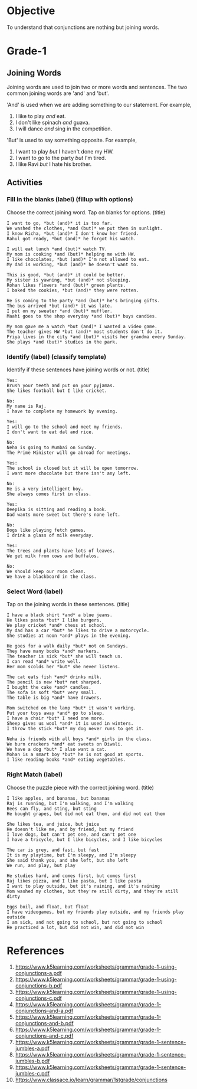 # Objective

To understand that conjunctions are nothing but joining words.

# Grade-1

## Joining Words

Joining words are used to join two or more words and sentences. The two common joining words are 'and' and 'but'.

'And' is used when we are adding something to our statement. For example,
1. I like to play *and* eat.
2. I don't like spinach *and* guava.
3. I will dance *and* sing in the competition.

'But' is used to say something opposite. For example,
1. I want to play *but* I haven't done my HW.
2. I want to go to the party *but* I'm tired.
3. I like Ravi *but* I hate his brother.

## Activities

### Fill in the blanks (label) (fillup with options)

Choose the correct joining word. Tap on blanks for options. (title)
```
I want to go, *but (and)* it is too far.
We washed the clothes, *and (but)* we put them in sunlight.
I know Richa, *but (and)* I don't know her friend.
Rahul got ready, *but (and)* he forgot his watch.
```

```
I will eat lunch *and (but)* watch TV.
My mom is cooking *and (but)* helping me with HW.
I like chocolates, *but (and)* I'm not allowed to eat.
My dad is working, *but (and)* he doesn't want to.
```

```
This is good, *but (and)* it could be better.
My sister is yawning, *but (and)* not sleeping.
Rohan likes flowers *and (but)* green plants.
I baked the cookies, *but (and)* they were rotten.
```

```
He is coming to the party *and (but)* he's bringing gifts.
The bus arrived *but (and)* it was late.
I put on my sweater *and (but)* muffler.
Maahi goes to the shop everyday *and (but)* buys candies.
```

```
My mom gave me a watch *but (and)* I wanted a video game.
The teacher gives HW *but (and)* most students don't do it.
Priya lives in the city *and (but)* visits her grandma every Sunday.
She plays *and (but)* studies in the park.
```

### Identify (label) (classify template)

Identify if these sentences have joining words or not. (title)
```
Yes:
Brush your teeth and put on your pyjamas.
She likes football but I like cricket.

No:
My name is Raj.
I have to complete my homework by evening.
```

```
Yes:
I will go to the school and meet my friends.
I don't want to eat dal and rice.

No:
Neha is going to Mumbai on Sunday.
The Prime Minister will go abroad for meetings.
```

```
Yes:
The school is closed but it will be open tomorrow.
I want more chocolate but there isn't any left.

No:
He is a very intelligent boy.
She always comes first in class.
```

```
Yes:
Deepika is sitting and reading a book.
Dad wants more sweet but there's none left.

No:
Dogs like playing fetch games.
I drink a glass of milk everyday.
```

```
Yes:
The trees and plants have lots of leaves.
We get milk from cows and buffalos.

No:
We should keep our room clean.
We have a blackboard in the class.
```

### Select Word (label)

Tap on the joining words in these sentences. (title)
```
I have a black shirt *and* a blue jeans.
He likes pasta *but* I like burgers.
We play cricket *and* chess at school.
My dad has a car *but* he likes to drive a motorcycle.
She studies at noon *and* plays in the evening.
```

```
He goes for a walk daily *but* not on Sundays.
They have many books *and* markers.
The teacher is sick *but* she will teach us.
I can read *and* write well.
Her mom scolds her *but* she never listens.
```

```
The cat eats fish *and* drinks milk.
The pencil is new *but* not sharped.
I bought the cake *and* candles.
The sofa is soft *but* very small.
The table is big *and* have drawers.
```

```
Mom switched on the lamp *but* it wasn't working.
Put your toys away *and* go to sleep.
I have a chair *but* I need one more.
Sheep gives us wool *and* it is used in winters.
I throw the stick *but* my dog never runs to get it.
```

```
Neha is friends with all boys *and* girls in the class.
We burn crackers *and* eat sweets on Diwali.
We have a dog *but* I also want a cat.
Mohan is a smart boy *but* he is not good at sports.
I like reading books *and* eating vegetables.
```

### Right Match (label)

Choose the puzzle piece with the correct joining word. (title)
```
I like apples, and bananas, but bananas
Raj is running, but I'm walking, and I'm walking
Bees can fly, and sting, but sting
He bought grapes, but did not eat them, and did not eat them
```

```
She likes tea, and juice, but juice
He doesn't like me, and by friend, but my friend
I love dogs, but can't pet one, and can't pet one
I have a tricycle, but I like bicycles, and I like bicycles
```

```
The car is grey, and fast, but fast
It is my playtime, but I'm sleepy, and I'm sleepy
She said thank you, and she left, but she left
We run, and play, but play
```

```
He studies hard, and comes first, but comes first
Raj likes pizza, and I like pasta, but I like pasta
I want to play outside, but it's raining, and it's raining
Mom washed my clothes, but they're still dirty, and they're still dirty
```

```
Eggs boil, and float, but float
I have videogames, but my friends play outside, and my friends play outside
I am sick, and not going to school, but not going to school
He practiced a lot, but did not win, and did not win
```

# References

1. https://www.k5learning.com/worksheets/grammar/grade-1-using-conjunctions-a.pdf
2. https://www.k5learning.com/worksheets/grammar/grade-1-using-conjunctions-b.pdf
3. https://www.k5learning.com/worksheets/grammar/grade-1-using-conjunctions-c.pdf
4. https://www.k5learning.com/worksheets/grammar/grade-1-conjunctions-and-a.pdf
5. https://www.k5learning.com/worksheets/grammar/grade-1-conjunctions-and-b.pdf
6. https://www.k5learning.com/worksheets/grammar/grade-1-conjunctions-and-c.pdf
7. https://www.k5learning.com/worksheets/grammar/grade-1-sentence-jumbles-a.pdf
8. https://www.k5learning.com/worksheets/grammar/grade-1-sentence-jumbles-b.pdf
9. https://www.k5learning.com/worksheets/grammar/grade-1-sentence-jumbles-c.pdf
10. https://www.classace.io/learn/grammar/1stgrade/conjunctions
